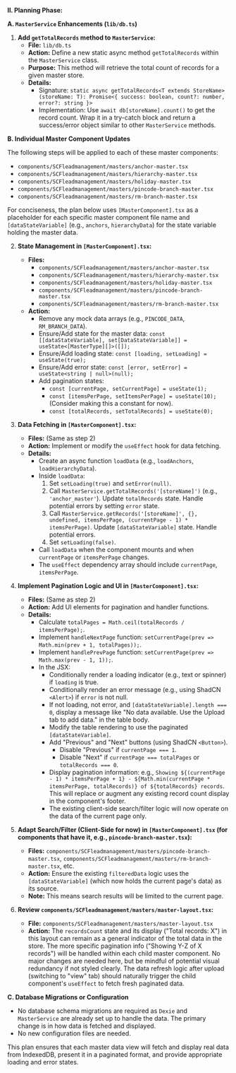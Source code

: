 **II. Planning Phase:**

**A. `MasterService` Enhancements (`lib/db.ts`)**

1.  **Add `getTotalRecords` method to `MasterService`:**
    *   **File:** `lib/db.ts`
    *   **Action:** Define a new static async method `getTotalRecords` within the `MasterService` class.
    *   **Purpose:** This method will retrieve the total count of records for a given master store.
    *   **Details:**
        *   Signature: `static async getTotalRecords<T extends StoreName>(storeName: T): Promise<{ success: boolean, count?: number, error?: string }>`
        *   Implementation: Use `await db[storeName].count()` to get the record count. Wrap it in a try-catch block and return a success/error object similar to other `MasterService` methods.

**B. Individual Master Component Updates**

The following steps will be applied to each of these master components:
*   `components/SCFleadmanagement/masters/anchor-master.tsx`
*   `components/SCFleadmanagement/masters/hierarchy-master.tsx`
*   `components/SCFleadmanagement/masters/holiday-master.tsx`
*   `components/SCFleadmanagement/masters/pincode-branch-master.tsx`
*   `components/SCFleadmanagement/masters/rm-branch-master.tsx`

   For conciseness, the plan below uses `[MasterComponent].tsx` as a placeholder for each specific master component file name and `[dataStateVariable]` (e.g., `anchors`, `hierarchyData`) for the state variable holding the master data.

2.  **State Management in `[MasterComponent].tsx`:**
    *   **Files:**
        *   `components/SCFleadmanagement/masters/anchor-master.tsx`
        *   `components/SCFleadmanagement/masters/hierarchy-master.tsx`
        *   `components/SCFleadmanagement/masters/holiday-master.tsx`
        *   `components/SCFleadmanagement/masters/pincode-branch-master.tsx`
        *   `components/SCFleadmanagement/masters/rm-branch-master.tsx`
    *   **Action:**
        *   Remove any mock data arrays (e.g., `PINCODE_DATA`, `RM_BRANCH_DATA`).
        *   Ensure/Add state for the master data: `const [[dataStateVariable], set[DataStateVariable]] = useState<[MasterType][]>([]);`
        *   Ensure/Add loading state: `const [loading, setLoading] = useState(true);`
        *   Ensure/Add error state: `const [error, setError] = useState<string | null>(null);`
        *   Add pagination states:
            *   `const [currentPage, setCurrentPage] = useState(1);`
            *   `const [itemsPerPage, setItemsPerPage] = useState(10);` (Consider making this a constant for now).
            *   `const [totalRecords, setTotalRecords] = useState(0);`

3.  **Data Fetching in `[MasterComponent].tsx`:**
    *   **Files:** (Same as step 2)
    *   **Action:** Implement or modify the `useEffect` hook for data fetching.
    *   **Details:**
        *   Create an async function `loadData` (e.g., `loadAnchors`, `loadHierarchyData`).
        *   Inside `loadData`:
            1.  Set `setLoading(true)` and `setError(null)`.
            2.  Call `MasterService.getTotalRecords('[storeName]')` (e.g., `'anchor_master'`). Update `totalRecords` state. Handle potential errors by setting `error` state.
            3.  Call `MasterService.getRecords('[storeName]', {}, undefined, itemsPerPage, (currentPage - 1) * itemsPerPage)`. Update `[dataStateVariable]` state. Handle potential errors.
            4.  Set `setLoading(false)`.
        *   Call `loadData` when the component mounts and when `currentPage` or `itemsPerPage` changes.
        *   The `useEffect` dependency array should include `currentPage`, `itemsPerPage`.

4.  **Implement Pagination Logic and UI in `[MasterComponent].tsx`:**
    *   **Files:** (Same as step 2)
    *   **Action:** Add UI elements for pagination and handler functions.
    *   **Details:**
        *   Calculate `totalPages = Math.ceil(totalRecords / itemsPerPage);`.
        *   Implement `handleNextPage` function: `setCurrentPage(prev => Math.min(prev + 1, totalPages));`.
        *   Implement `handlePrevPage` function: `setCurrentPage(prev => Math.max(prev - 1, 1));`.
        *   In the JSX:
            *   Conditionally render a loading indicator (e.g., text or spinner) if `loading` is true.
            *   Conditionally render an error message (e.g., using ShadCN `<Alert>`) if `error` is not null.
            *   If not loading, not error, and `[dataStateVariable].length === 0`, display a message like "No data available. Use the Upload tab to add data." in the table body.
            *   Modify the table rendering to use the paginated `[dataStateVariable]`.
            *   Add "Previous" and "Next" buttons (using ShadCN `<Button>`).
                *   Disable "Previous" if `currentPage === 1`.
                *   Disable "Next" if `currentPage === totalPages` or `totalRecords === 0`.
            *   Display pagination information: e.g., `Showing ${(currentPage - 1) * itemsPerPage + 1} - ${Math.min(currentPage * itemsPerPage, totalRecords)} of ${totalRecords} records`. This will replace or augment any existing record count display in the component's footer.
            *   The existing client-side search/filter logic will now operate on the data of the current page only.

5.  **Adapt Search/Filter (Client-Side for now) in `[MasterComponent].tsx` (for components that have it, e.g., `pincode-branch-master.tsx`):**
    *   **Files:** `components/SCFleadmanagement/masters/pincode-branch-master.tsx`, `components/SCFleadmanagement/masters/rm-branch-master.tsx`, etc.
    *   **Action:** Ensure the existing `filteredData` logic uses the `[dataStateVariable]` (which now holds the current page's data) as its source.
    *   **Note:** This means search results will be limited to the current page.

6.  **Review `components/SCFleadmanagement/masters/master-layout.tsx`:**
    *   **File:** `components/SCFleadmanagement/masters/master-layout.tsx`
    *   **Action:** The `recordsCount` state and its display ("Total records: X") in this layout can remain as a general indicator of the total data in the store. The more specific pagination info ("Showing Y-Z of X records") will be handled within each child master component. No major changes are needed here, but be mindful of potential visual redundancy if not styled clearly. The data refresh logic after upload (switching to "view" tab) should naturally trigger the child component's `useEffect` to fetch fresh paginated data.

**C. Database Migrations or Configuration**

*   No database schema migrations are required as `Dexie` and `MasterService` are already set up to handle the data. The primary change is in how data is fetched and displayed.
*   No new configuration files are needed.

This plan ensures that each master data view will fetch and display real data from IndexedDB, present it in a paginated format, and provide appropriate loading and error states.